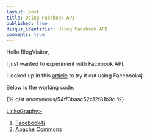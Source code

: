 ```yaml
---
layout: post
title: Using Facebook API 
published: true
disqus_identifier: Using Facebook API
comments: true
---
```


Hello BlogVisitor,

I just wanted to experiment with Facebook API.

I looked up in this [article](http://mrbool.com/how-to-integrate-facebook-api-in-java/29175) to try it out using Facebook4j.

Below is the working code.

{% gist anonymous/54ff3baac52c12f81b9c %}

<u>LinkoGraphy:-</u>

1. [Facebook4j](facebook4j.org/)
2. [Apache Commons](commons.apache.org/)



